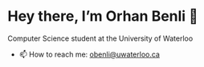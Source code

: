 # Hey there, I’m Orhan Benli 👋 
Computer Science student at the University of Waterloo
- 📫 How to reach me: obenli@uwaterloo.ca

<!---
orhanbenli/orhanbenli is a ✨ special ✨ repository because its `README.md` (this file) appears on your GitHub profile.
You can click the Preview link to take a look at your changes.
--->
